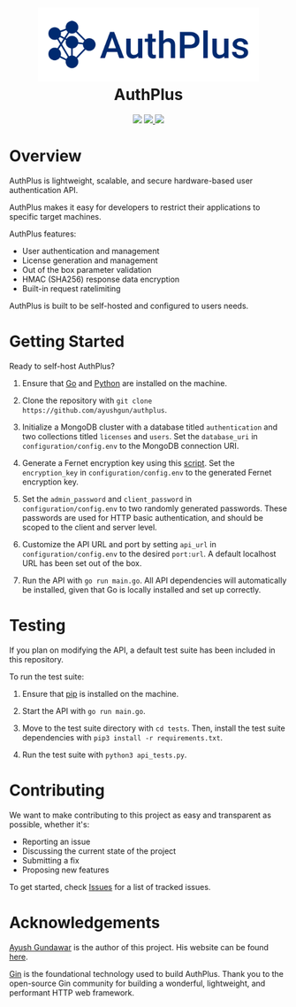 <h1 align="center">
  <img src="assets/logo.png" width="400px">
  <br>
  AuthPlus
</h1>
<p align="center">
  <img src="https://img.shields.io/github/deployments/ayushgun/authplus/github-pages?label=build&logo=github&style=flat-square"/>
  <a href="https://github.com/ayushgun/authplus/releases/latest">
    <img src="https://img.shields.io/github/v/tag/ayushgun/authplus?label=version&style=flat-square"/>
  </a>
  <a href="LICENSE.md">
    <img src="https://img.shields.io/github/license/ayushgun/authplus?style=flat-square"/>
  </a>
</p>

# Overview

AuthPlus is lightweight, scalable, and secure hardware-based user authentication API.

AuthPlus makes it easy for developers to restrict their applications to specific target machines.

AuthPlus features:

- User authentication and management
- License generation and management
- Out of the box parameter validation
- HMAC (SHA256) response data encryption
- Built-in request ratelimiting

AuthPlus is built to be self-hosted and configured to users needs.

# Getting Started

Ready to self-host AuthPlus?

1. Ensure that [Go](https://go.dev/dl/) and [Python](https://www.python.org/downloads/) are installed on the machine.

2. Clone the repository with `git clone https://github.com/ayushgun/authplus`.

3. Initialize a MongoDB cluster with a database titled `authentication` and two collections titled `licenses` and `users`. Set the `database_uri` in `configuration/config.env` to the MongoDB connection URI.

4. Generate a Fernet encryption key using this [script](https://gist.github.com/ayushgun/1fd456f8cfb51e1d6ccf21d52c39317f). Set the `encryption_key` in `configuration/config.env` to the generated Fernet encryption key.

5. Set the `admin_password` and `client_password` in `configuration/config.env` to two randomly generated passwords. These passwords are used for HTTP basic authentication, and should be scoped to the client and server level.

6. Customize the API URL and port by setting `api_url` in `configuration/config.env` to the desired `port:url`. A default localhost URL has been set out of the box.

7. Run the API with `go run main.go`. All API dependencies will automatically be installed, given that Go is locally installed and set up correctly.

# Testing

If you plan on modifying the API, a default test suite has been included in this repository.

To run the test suite:

1. Ensure that [pip](https://pypi.org/project/pip/) is installed on the machine.

2. Start the API with `go run main.go`.

3. Move to the test suite directory with `cd tests`. Then, install the test suite dependencies with `pip3 install -r requirements.txt`.

4. Run the test suite with `python3 api_tests.py`.

# Contributing

We want to make contributing to this project as easy and transparent as possible, whether it's:

- Reporting an issue
- Discussing the current state of the project
- Submitting a fix
- Proposing new features

To get started, check [Issues](https://github.com/ayushgun/authplus/issues) for a list of tracked issues.

# Acknowledgements

[Ayush Gundawar](https://github.com/ayushgun) is the author of this project. His website can be found [here](https://ayushgundawar.me).

[Gin](https://github.com/gin-gonic/gin) is the foundational technology used to build AuthPlus. Thank you to the open-source Gin community for building a wonderful, lightweight, and performant HTTP web framework.
